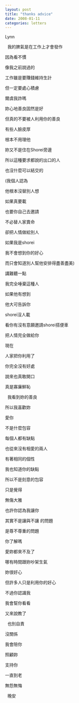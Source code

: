 ```yaml
---
layout: post
title: "thanks advice"
date: 2008-01-11
categories: letters
---
```



Lynn


 
我的脾氣是在工作上才會發作


因為看不慣


像我之前說過的


工作雖是要賺錢維持生計


但一定要處心積慮


爾虞我詐嗎


妳心地善良固然是好


但真的不要被人利用你的善良


有些人臉皮厚


根本不用理他


妳又不是住在Shorei旁邊


所以這種要求都說的出口的人


也沒什麼可以結交的


(我個人認為


他根本沒替別人想


如果真要載


也要你自己去邀請


不必替人家賣命


卻把人情做給別人


如果我是shorei


我不會想到你的好心


而只會知道別人幫他安排得盡善盡美)


講難聽一點


我完全唾棄這種人


如果他有想到


他大可告訴你


shorei沒人載


看你有沒有意願邀請shorei搭便車


把人情完全做給你


現在


人家把你利用了


你完全沒有好處


說來也真敢開口


真是寡廉鮮恥


 
我看到妳的善良


所以我喜歡妳


愛你


不是什麼包容


每個人都有缺點


也從來沒有相愛的兩人


有著相同的個性


我也知道你的缺點


所以不是刻意的包容


只是覺得


無傷大雅


也許你認為我讓你


其實不是讓與不讓
的問題


是尊不尊重的問題


你了解嗎


愛妳都來不及了


哪有時間跟妳吵架生氣


妳很好心


但許多人只是利用你的好心


不過你認識我


我會幫你看看


又來說教了


 
也別自責


沒關係


我會陪你


照顧妳


支持你


一直到老


無怨無悔


 
晚安
